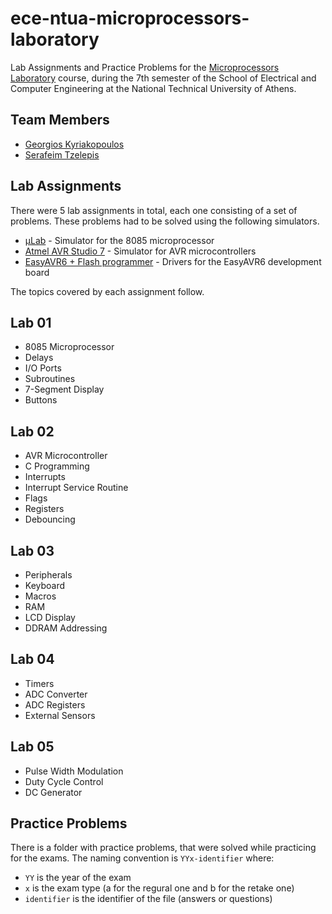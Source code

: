 # ece-ntua-microprocessors-laboratory

Lab Assignments and Practice Problems for the [Microprocessors Laboratory](https://www.ece.ntua.gr/en/undergraduate/courses/3213) course, during the 7th semester of the School of Electrical and Computer Engineering at the National Technical University of Athens.

## Team Members

- [Georgios Kyriakopoulos](https://github.com/geokyr)
- [Serafeim Tzelepis](https://github.com/sertze)

## Lab Assignments

There were 5 lab assignments in total, each one consisting of a set of problems. These problems had to be solved using the following simulators.

- [μLab](http://mycourses.ntua.gr/document/goto/?url=%2F8085.zip&cidReq=ECE1175) - Simulator for the 8085 microprocessor
- [Atmel AVR Studio 7](http://www.atmel.com/tools/ATMELSTUDIO.aspx) - Simulator for AVR microcontrollers
- [EasyAVR6 + Flash programmer](https://www.mikroe.com/easyavr) - Drivers for the EasyAVR6 development board

The topics covered by each assignment follow.

## Lab 01

- 8085 Microprocessor
- Delays
- I/O Ports
- Subroutines
- 7-Segment Display
- Buttons

## Lab 02

- AVR Microcontroller
- C Programming
- Interrupts
- Interrupt Service Routine
- Flags
- Registers
- Debouncing

## Lab 03

- Peripherals
- Keyboard
- Macros
- RAM
- LCD Display
- DDRAM Addressing

## Lab 04

- Timers
- ADC Converter
- ADC Registers
- External Sensors

## Lab 05

- Pulse Width Modulation
- Duty Cycle Control
- DC Generator

## Practice Problems

There is a folder with practice problems, that were solved while practicing for the exams. The naming convention is `YYx-identifier` where:
- `YY` is the year of the exam
- `x` is the exam type (a for the regural one and b for the retake one)
- `identifier` is the identifier of the file (answers or questions)